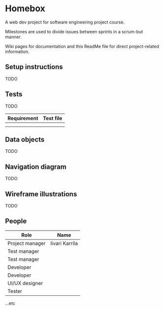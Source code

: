 # Homebox
A web dev project for software engineering project course.

Milestones are used to divide issues between sprints in a scrum-but manner. 

Wiki pages for documentation and this ReadMe file for direct project-related information.


## Setup instructions 

TODO  

## Tests

TODO  

| Requirement | Test file |  
| ------ | ------ |  
|  |  |  
|  |  |  

## Data objects

TODO  

## Navigation diagram

TODO  

## Wireframe illustrations

TODO  

## People


| Role | Name |  
| ------ | ------ |  
| Project manager  | Iivari Karrila  |  
| Test manager  |  |  
|Test manager |     |
|Developer |        |
|Developer |        |
|UI/UX designer |   |
|Tester  |          |
...etc

